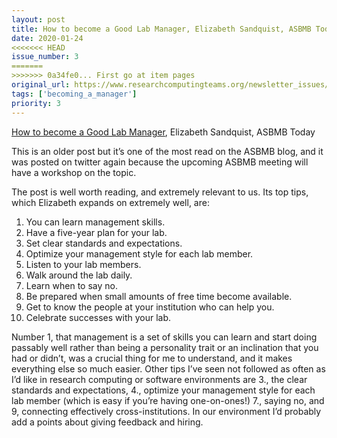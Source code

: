 ```yaml
---
layout: post
title: How to become a Good Lab Manager, Elizabeth Sandquist, ASBMB Today
date: 2020-01-24
<<<<<<< HEAD
issue_number: 3
=======
>>>>>>> 0a34fe0... First go at item pages
original_url: https://www.researchcomputingteams.org/newsletter_issues/0003
tags: ['becoming_a_manager']
priority: 3
---
```


<!-- markdownlint-disable MD033 -->
<!-- markdownlint-disable MD041 -->
<!-- markdownlint-disable MD049 -->

[How to become a Good Lab Manager](https://www.asbmb.org/asbmb-today/careers/how-to-become-a-good-lab-manager), Elizabeth Sandquist, ASBMB Today

This is an older post but it’s one of the most read on the ASBMB blog, and it was posted on twitter again because the upcoming ASBMB meeting will have a workshop on the topic.

The post is well worth reading, and extremely relevant to us.  Its top tips, which Elizabeth expands on extremely well, are:

1. You can learn management skills.
2. Have a five-year plan for your lab.
3. Set clear standards and expectations.
4. Optimize your management style for each lab member.
5. Listen to your lab members.
6. Walk around the lab daily.
7. Learn when to say no.
8. Be prepared when small amounts of free time become available.
9. Get to know the people at your institution who can help you.
10. Celebrate successes with your lab.

Number 1, that management is a set of skills you can learn and start doing passably well rather than being a personality trait or an inclination that you had or didn’t, was a crucial thing for me to understand, and it makes everything else so much easier.  Other tips I’ve seen not followed as often as I’d like in research computing or software environments are 3., the clear standards and expectations, 4., optimize your management style for each lab member (which is easy if you’re having one-on-ones!) 7., saying no, and 9, connecting effectively cross-institutions.  In our environment I’d probably add a points about giving feedback and hiring.

